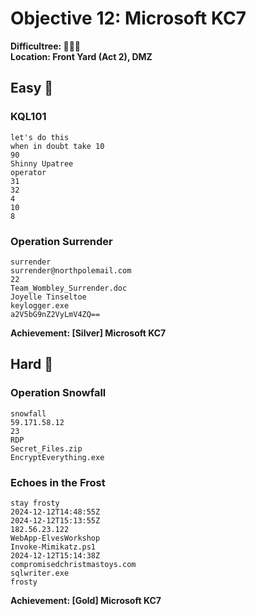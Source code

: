 
# Objective 12: Microsoft KC7

**Difficultree: 🎄🎄🎄**  
**Location: Front Yard (Act 2), DMZ**

## Easy 🥈

### KQL101

```
let's do this
when in doubt take 10
90
Shinny Upatree
operator
31
32
4
10
8
```

### Operation Surrender
```
surrender
surrender@northpolemail.com
22
Team_Wombley_Surrender.doc
Joyelle Tinseltoe
keylogger.exe
a2V5bG9nZ2VyLmV4ZQ==
```

**Achievement: [Silver] Microsoft KC7**


## Hard 🥇

### Operation Snowfall

```
snowfall
59.171.58.12
23
RDP
Secret_Files.zip
EncryptEverything.exe
```

### Echoes in the Frost
```
stay frosty
2024-12-12T14:48:55Z
2024-12-12T15:13:55Z
182.56.23.122
WebApp-ElvesWorkshop
Invoke-Mimikatz.ps1
2024-12-12T15:14:38Z
compromisedchristmastoys.com
sqlwriter.exe
frosty
```

**Achievement: [Gold] Microsoft KC7**


<!--stackedit_data:
eyJoaXN0b3J5IjpbMTM5MjM3NjU3OF19
-->